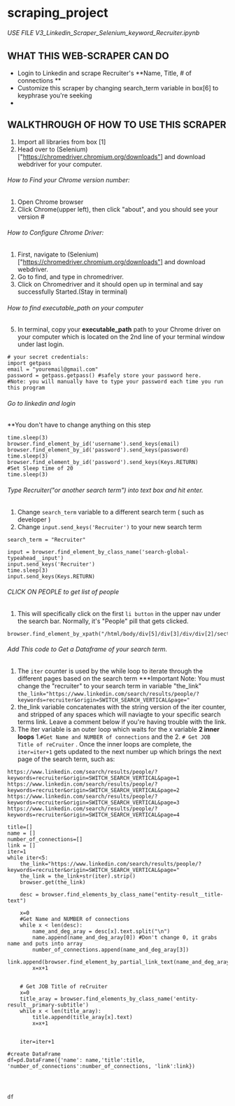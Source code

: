 # scraping_project

###### USE  FILE V3_Linkedin_Scraper_Selenium_keyword_Recruiter.ipynb

## WHAT THIS WEB-SCRAPER CAN DO
* Login to Linkedin and scrape Recruiter's **Name, Title, # of connections ** 
* Customize this scraper by changing search_term variable in box[6] to keyphrase you're seeking
* 
## WALKTHROUGH OF HOW TO USE THIS SCRAPER
1. Import all libraries from box [1]
2. Head over to (Selenium)["https://chromedriver.chromium.org/downloads"] and download webdriver for your computer.

###### How to Find your Chrome version number:
1. Open Chrome browser
2. Click Chrome(upper left), then click "about", and you should see your version #

###### How to Configure Chrome Driver:
1. First, navigate to (Selenium)["https://chromedriver.chromium.org/downloads"] and download webdriver.
2. Go to find, and type in chromedriver. 
3. Click on Chromedriver and it should open up in terminal and say successfully Started.(Stay in terminal)
###### How to find executable_path on your computer
5. In terminal, copy your **executable_path** path to your Chrome driver on your computer which is located 
on the 2nd line of your terminal window under last login.

```
# your secret credentials:
import getpass
email = "youremail@gmail.com" 
password = getpass.getpass() #safely store your password here. 
#Note: you will manually have to type your password each time you run this program
```

###### Go to linkedin and login
**You don't have to change anything on this step
```
time.sleep(3)
browser.find_element_by_id('username').send_keys(email)
browser.find_element_by_id('password').send_keys(password)
time.sleep(3)
browser.find_element_by_id('password').send_keys(Keys.RETURN)
#Set Sleep time of 20
time.sleep(3)
```

###### Type Recruiter("or another search term") into text box and hit enter.
1. Change ```search_term``` variable to a different search term ( such as developer )
2. Change ```input.send_keys('Recruiter')``` to your new search term 

```
search_term = "Recruiter"

input = browser.find_element_by_class_name('search-global-typeahead__input')
input.send_keys('Recruiter')
time.sleep(3)
input.send_keys(Keys.RETURN)
```

###### CLICK ON PEOPLE to get list of people #
1. This will specifically click on the first ```li button``` in the upper nav under the search bar. Normally, it's "People" pill that gets clicked.

```
browser.find_element_by_xpath("/html/body/div[5]/div[3]/div/div[2]/section/div/nav/div/ul/li[1]/button").click()
```

###### Add This code to Get a Dataframe of your search term.
1. The ```iter``` counter is used by the while loop to iterate through the different pages based on the search term
***Important Note: You must change the "recruiter" to your search term in variable "the_link"
```the_link="https://www.linkedin.com/search/results/people/?keywords=recruiter&origin=SWITCH_SEARCH_VERTICAL&page="```
2. the_link variable concatenates with the string version of the iter counter, and stripped of any spaces which will naviagte to your specific search terms link. Leave a comment below if you're having trouble with the link.
3. The iter variable is an outer loop which waits for the x variable **2 inner loops** 1.```#Get Name and NUMBER of connections``` and the 2. ```# Get JOB Title of reCruiter``` . Once the inner loops are complete, the ```iter=iter+1``` gets updated to the next number up which brings the next page of the search term, such as:

```https://www.linkedin.com/search/results/people/?keywords=recruiter&origin=SWITCH_SEARCH_VERTICAL&page=1```
```https://www.linkedin.com/search/results/people/?keywords=recruiter&origin=SWITCH_SEARCH_VERTICAL&page=2```
```https://www.linkedin.com/search/results/people/?keywords=recruiter&origin=SWITCH_SEARCH_VERTICAL&page=3```
```https://www.linkedin.com/search/results/people/?keywords=recruiter&origin=SWITCH_SEARCH_VERTICAL&page=4```





```
title=[]
name = []
number_of_connections=[]
link = []
iter=1
while iter<5:
    the_link="https://www.linkedin.com/search/results/people/?keywords=recruiter&origin=SWITCH_SEARCH_VERTICAL&page="
    the_link = the_link+str(iter).strip()
    browser.get(the_link)

    desc = browser.find_elements_by_class_name("entity-result__title-text")

    x=0
    #Get Name and NUMBER of connections
    while x < len(desc):
        name_and_deg_aray = desc[x].text.split("\n")
        name.append(name_and_deg_aray[0]) #Don't change 0, it grabs name and puts into array
        number_of_connections.append(name_and_deg_aray[3])
        link.append(browser.find_element_by_partial_link_text(name_and_deg_aray[0]).get_attribute("href"))
        x=x+1
    

    # Get JOB Title of reCruiter
    x=0
    title_aray = browser.find_elements_by_class_name('entity-result__primary-subtitle')
    while x < len(title_aray):
        title.append(title_aray[x].text)
        x=x+1
    
   
    iter=iter+1
    
#create DataFrame 
df=pd.DataFrame({'name': name,'title':title, 'number_of_connections':number_of_connections, 'link':link})




df

```
